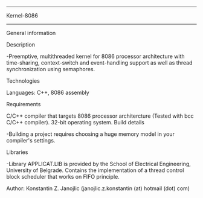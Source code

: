 ******************
Kernel-8086
******************

General information

Description

-Preemptive, multithreaded kernel for 8086 processor architecture with time-sharing, context-switch and event-handling support as well as thread synchronization using semaphores.

Technologies

Languages: C++, 8086 assembly

Requirements

C/C++ compiler that targets 8086 processor architercture (Tested with bcc C/C++ compiler).
32-bit operating system.
Build details

-Building a project requires choosing a huge memory model in your compiler's settings.

Libraries

-Library APPLICAT.LIB is provided by the School of Electrical Engineering, University of Belgrade. 
Contains the implementation of a thread control block scheduler that works on FIFO principle.

Author:
Konstantin Z. Janojlic (janojlic.z.konstantin (at) hotmail (dot) com)
